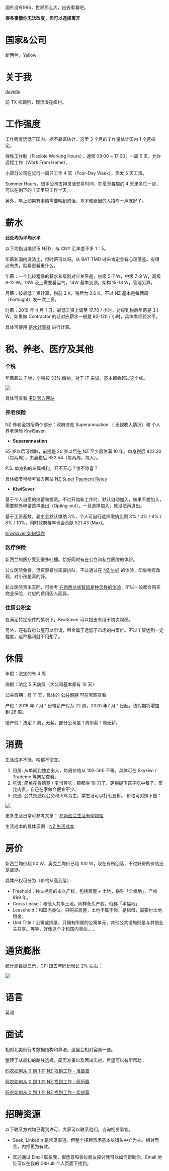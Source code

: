 国外没有996，世界那么大，出去看看吧。

**很多事情你无法改变，但可以选择离开**

# 国家&公司

新西兰，Yellow

# 关于我

[davidlu](https://github.com/davidlu1001)

前 TX 挨踢狗，现流浪在纽村。

# 工作强度

工作强度远低于国内。据不靠谱估计，这里 3 个月的工作量估计国内 1 个月搞定。

弹性工作制（Flexible Working Hours），通常 09:00 ~ 17:00，一周 5 天，允许远程工作（Work From Home）。

小部分公司在试行一周只工作 4 天（Four-Day Week），但发 5 天工资。

Summer Hours，很多公司支持灵活安排时间，在夏天每周的 4 天里多忙一些，可以在剩下的 1 天里只工作半天。

另外，早上如果有事情需要晚到的话，基本和组里的人招呼一声就好了。

# 薪水

**此处均为平均水平**

以下均指当地货币 NZD，与 CNY 汇率差不多 1：5。

年薪和国内没法比，但时薪可以呀。从 BAT TMD 过来肯定会有心理落差。有得必有失，就看更看重什么。

年薪：一个比较粗暴的薪水和级别对应关系是，初级 5-7 W，中级 7-9 W，高级 9-12 W。13W 及上需要看运气，14W 基本到顶，架构 15-18 W，管理另算。

月薪：按最低工资计算，税前 3 K，税后为 2.6 K。不过 NZ 基本是每两周（Fortnight）发一次工资。

时薪：2019 年 4 月 1 日，最低工资上调至 17.70 / 小时，对应到税后年薪是 3.1 W。如果做 Contractor 的话对应薪水一般是 80-120 / 小时，具体看经验水平。

具体可使用 [薪水计算器](https://www.paye.net.nz/calculator.html) 进行计算。

# 税、养老、医疗及其他
  
### 个税

年薪超过 7 W，个税按 33% 缴纳。对于 IT 来说，基本都会超过这个线。

![](https://upload-images.jianshu.io/upload_images/3113154-2893138918de58e7.png?imageMogr2/auto-orient/strip%7CimageView2/2/w/1240)

具体可查看 [IRD 官方网站](https://www.ird.govt.nz/how-to/taxrates-codes/rates/itaxsalaryandwage-incometaxrates.html)

### 养老保险

NZ 养老金包括两个部分：政府津贴 Superannuation （ 无视收入情况）和 个人养老保险 KiwiSaver。

- **Superannuation**

65 岁以后可领取，前提是 20 岁以后在 NZ 至少居住满 10 年。单身税后 822.30（每两周），夫妻税后 632.54（每两周，每人）。

P.S. 单身狗的专属福利，开不开心？惊不惊喜？

具体细节可参考官方网站 [NZ Super Payment Rates](https://www.workandincome.govt.nz/eligibility/seniors/superannuation/payment-rates.html#null)

- **KiwiSaver**

基于个人自愿的储蓄和投资。不过开始新工作时，默认自动加入，如果不想加入，需要额外申请选择退出（Opting-out）。一旦选择加入，就没法再退出。

基于工资基数，雇主会默认缴纳 3%，个人可自行选择缴纳比例 3% / 4% / 6% / 8% / 10%，同时政府每年也会贡献 521.43 (Max)。

[KiwiSaver 如何运作](https://www.kiwisaver.govt.nz/new/about/how/ks-works.html)

### 医疗保险

新西兰的医疗受到很多吐槽。恰好同时有在公立和私立医院的体验。

公立医院免费，但资源紧张需要排队。不过通过在 [NZ 生娃](https://mp.weixin.qq.com/s/oZEbZm-cW8CjXozzPBt0EA) 的体验，印象稍有改观，对小孩是真的好。

私立医院贵出天际，可参考 [在新西兰拔智齿是种怎样的体验](https://mp.weixin.qq.com/s/J955wSKCqizKE2zwEEPUMA)，所以一般都会购买商业保险，对应的费用因人而异。

### 住房公积金

在满足特定条件的情况下，KiwiSaver 可以提出来用于初次购房。

另外，还有政府公屋可以申请，租金属于远低于市场的白菜价。不过工资达到一定程度，这种福利就不用想了。

# 休假

年假：法定的有 4 周

病假：法定 5 天病假（大公司基本都有 10 天）

公共假期：有 11 天，具体的 [公共假期](https://www.employment.govt.nz/leave-and-holidays/public-holidays/public-holidays-and-anniversary-dates/) 可在官网查看

产假：2018 年 7 月 1 日带薪产假为 22 周，2020 年7 月 1 日起，该假期将增加到 26 周。

陪产假：法定 2 周，无薪。部分公司是 1 周带薪 1 周无薪。
  
# 消费

生活成本不低，啥都不便宜。

1. 租房: 从单间到独立出入，每周价格从 100-500 不等。具体可在 Skykiwi / Trademe 等网站查看。
2. 吃饭: 简单在肯德基 / 麦当劳吃一顿都得 10 刀了，更别提下馆子吃中餐了。菜比肉贵，自己在家做会便宜不少。
3. 交通: 公共交通以公交和火车为主，学生证可以打七五折。 价格可对照下图：

![](https://upload-images.jianshu.io/upload_images/3113154-5bb8769313e34dfa.png?imageMogr2/auto-orient/strip%7CimageView2/2/w/1240)

更多生活日常可参考文章： [在新西兰生活有何烦恼](https://mp.weixin.qq.com/s/xLEUFcI6buF-2ujYbWlifg)

生活成本的具体示例：[NZ 生活成本](https://www.expatistan.com/cost-of-living/country/new-zealand)

# 房价

新西兰均价超 50 W，奥克兰均价已超 100 W，现在有所回落，不过好房的价格还是坚挺。

具体产权可分为（价格从高到低）:

- Freehold：独立拥有的永久产权，包括房屋 + 土地，俗称「全幅地」，产权 999 年。
- Cross Lease：和他人共享土地，同样永久产权，俗称「半幅地」
- Leasehold：和国内类似。只购买房屋，土地不属于你，是租借，需要付土地租金。
- Unit Title：公寓或排屋。只拥有所属的公寓单元，其他公共设施则是与其他业主共享。等等，好像这个才和国内类似……

# 通货膨胀

统计局数据显示，CPI 跟去年同比增长 2% 左右：

![](https://upload-images.jianshu.io/upload_images/3113154-ba6e4d6c9c8a3023.png?imageMogr2/auto-orient/strip%7CimageView2/2/w/1240)

# 语言

英语

# 面试

相对北美例行考数据结构和算法，这里会相对容易一些。

整理了从最初的路线选择，简历准备以及面试实战，希望可以有所帮助：

[码农如何从 0 到 1 在 NZ 找到工作 - 准备篇](https://mp.weixin.qq.com/s/GJL2N3q3BD_uHYahKCr5yA)

[码农如何从 0 到 1 在 NZ 找到工作 - 简历篇](https://mp.weixin.qq.com/s/HcV_gnMaUco6c5JkIokcDw)

[码农如何从 0 到 1 在 NZ 找到工作 - 实战篇](https://mp.weixin.qq.com/s/L-rphGb43w7lsNoaxdFvig)

# 招聘资源

以下联系方式均已得到许可，大家可以联系他们，咨询相关事宜。

- Seek, LinkedIn 是常见渠道。但整个招聘市场基本以猎头中介为主。相对而言，内推更为有效。

- 欢迎通过 Email 联系我，很愿意和各位朋友探讨我可以如何帮助你，Email 地址可以在我的 GitHub 个人页面下找到。
